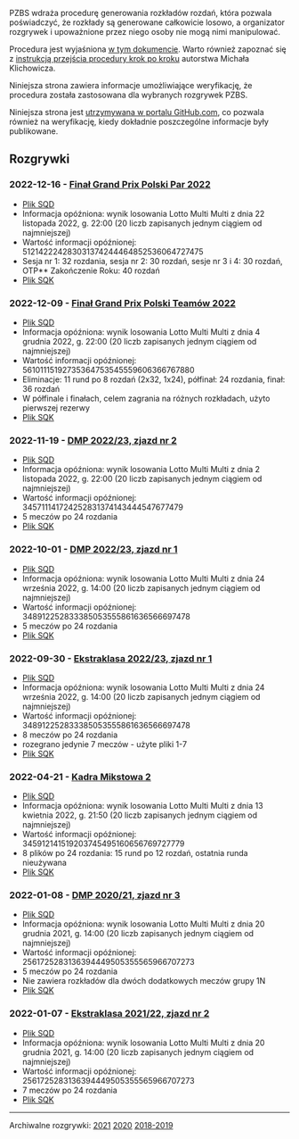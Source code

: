 PZBS wdraża procedurę generowania rozkładów rozdań, która pozwala poświadczyć, że rozkłady są generowane całkowicie losowo, a organizator rozgrywek i upoważnione przez niego osoby nie mogą nimi manipulować.

Procedura jest wyjaśniona [w tym dokumencie](http://www.pzbs.pl/sedziowie/inne/procedura-generowania.pdf). Warto również zapoznać się z [instrukcją przejścia procedury krok po kroku](https://emkael.github.io/2019/01/03/generating-and-verifying-boards-with-squaredeal/) autorstwa Michała Klichowicza.

Niniejsza strona zawiera informacje umożliwiające weryfikację, że procedura została zastosowana dla wybranych rozgrywek PZBS.

Niniejsza strona jest [utrzymywana w portalu GitHub.com](https://github.com/PZBS/square-deal/), co pozwala również na weryfikację, kiedy dokładnie poszczególne informacje były publikowane.

## Rozgrywki

### 2022-12-16 - [Finał Grand Prix Polski Par 2022](https://wyniki.pzbs.pl/2022/finalGPPP/)
* [Plik SQD](data/2022-12-16_gppp.sqd)
* Informacja opóźniona: wynik losowania Lotto Multi Multi z dnia 22 listopada 2022, g. 22:00 (20 liczb zapisanych jednym ciągiem od najmniejszej)
* Wartość informacji opóźnionej: 512142224283031374244464852536064727475
* Sesja nr 1: 32 rozdania, sesja nr 2: 30 rozdań, sesje nr 3 i 4: 30 rozdań, OTP** Zakończenie Roku: 40 rozdań
* [Plik SQK](data/2022-12-16_gppp.sqk)

### 2022-12-09 - [Finał Grand Prix Polski Teamów 2022](https://wyniki.pzbs.pl/2022/finalGPPT/)
* [Plik SQD](data/2022-12-09_gppt.sqd)
* Informacja opóźniona: wynik losowania Lotto Multi Multi z dnia 4 grudnia 2022, g. 22:00 (20 liczb zapisanych jednym ciągiem od najmniejszej)
* Wartość informacji opóźnionej: 56101115192735364753545559606366767880
* Eliminacje: 11 rund po 8 rozdań (2x32, 1x24), półfinał: 24 rozdania, finał: 36 rozdań
* W półfinale i finałach, celem zagrania na różnych rozkładach, użyto pierwszej rezerwy
* [Plik SQK](data/2022-12-09_gppt.sqk)

### 2022-11-19 - [DMP 2022/23, zjazd nr 2](https://wyniki.pzbs.pl/liga/liga2022-23/rozklady/centralne/)
* [Plik SQD](data/2022-11-19_dmp_z2.sqd)
* Informacja opóźniona: wynik losowania Lotto Multi Multi z dnia 2 listopada 2022, g. 22:00 (20 liczb zapisanych jednym ciągiem od najmniejszej)
* Wartość informacji opóźnionej: 345711141724252831374143444547677479
* 5 meczów po 24 rozdania
* [Plik SQK](data/2022-11-19_dmp_z2.sqk)

### 2022-10-01 - [DMP 2022/23, zjazd nr 1](https://wyniki.pzbs.pl/liga/liga2022-23/rozklady/centralne/)
* [Plik SQD](data/2022-10-01_dmp_z1.sqd)
* Informacja opóźniona: wynik losowania Lotto Multi Multi z dnia 24 września 2022, g. 14:00 (20 liczb zapisanych jednym ciągiem od najmniejszej)
* Wartość informacji opóźnionej: 348912252833385053555861636566697478
* 5 meczów po 24 rozdania
* [Plik SQK](data/2022-10-01_dmp_z1.sqk)

### 2022-09-30 - [Ekstraklasa 2022/23, zjazd nr 1](https://wyniki.pzbs.pl/liga/liga2022-23/rozklady/ekstaklasa/)
* [Plik SQD](data/2022-09-30_eklasa_z1.sqd)
* Informacja opóźniona: wynik losowania Lotto Multi Multi z dnia 24 września 2022, g. 14:00 (20 liczb zapisanych jednym ciągiem od najmniejszej)
* Wartość informacji opóźnionej: 348912252833385053555861636566697478
* 8 meczów po 24 rozdania
* rozegrano jedynie 7 meczów - użyte pliki 1-7
* [Plik SQK](data/2022-09-30_eklasa_z1.sqk)

### 2022-04-21 - [Kadra Mikstowa 2](https://wyniki.pzbs.pl/2022/kadra/mxt/2/)
* [Plik SQD](data/2022-04-21_kmixt2.sqd)
* Informacja opóźniona: wynik losowania Lotto Multi Multi z dnia 13 kwietnia 2022, g. 21:50 (20 liczb zapisanych jednym ciągiem od najmniejszej)
* Wartość informacji opóźnionej: 345912141519203745495160656769727779
* 8 plików po 24 rozdania: 15 rund po 12 rozdań, ostatnia runda nieużywana
* [Plik SQK](data/2022-04-21_kmixt2.sqk)

### 2022-01-08 - [DMP 2020/21, zjazd nr 3](https://wyniki.pzbs.pl/liga/liga2021-22/rozklady/centralne/)
* [Plik SQD](data/2022-01-08_dmp202122_zjazd3.sqd)
* Informacja opóźniona: wynik losowania Lotto Multi Multi z dnia 20 grudnia 2021, g. 14:00 (20 liczb zapisanych jednym ciągiem od najmniejszej)
* Wartość informacji opóźnionej: 2561725283136394449505355565966707273
* 5 meczów po 24 rozdania
* Nie zawiera rozkładów dla dwóch dodatkowych meczów grupy 1N
* [Plik SQK](data/2022-01-08_dmp202122_zjazd3.sqk)

### 2022-01-07 - [Ekstraklasa 2021/22, zjazd nr 2](https://wyniki.pzbs.pl/liga/liga2021-22/rozklady/ekstraklasa/)
* [Plik SQD](data/2022-01-07_eklasa202122_zjazd2.sqd)
* Informacja opóźniona: wynik losowania Lotto Multi Multi z dnia 20 grudnia 2021, g. 14:00 (20 liczb zapisanych jednym ciągiem od najmniejszej)
* Wartość informacji opóźnionej: 2561725283136394449505355565966707273
* 7 meczów po 24 rozdania
* [Plik SQK](data/2022-01-07_eklasa202122_zjazd2.sqk)

---

Archiwalne rozgrywki: [2021](archive/2021) [2020](archive/2020) [2018-2019](archive/2019)
